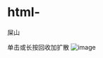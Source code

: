 # html-
屎山

单击或长按回收加扩散
![image](https://user-images.githubusercontent.com/94435821/204114352-42efa2e8-7ef4-4b59-9e64-2ff392c514af.png)
